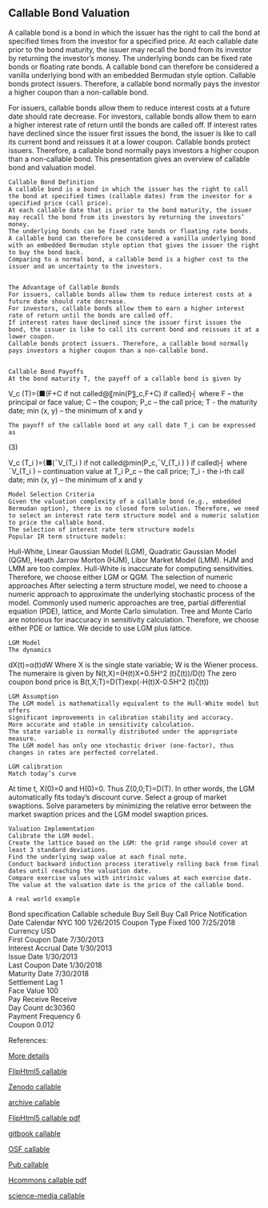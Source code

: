 ## Callable Bond Valuation

A callable bond is a bond in which the issuer has the right to call the bond at specified times from the investor for a specified price. At each callable date prior to the bond maturity, the issuer may recall the bond from its investor by returning the investor’s money. The underlying bonds can be fixed rate bonds or floating rate bonds. A callable bond can therefore be considered a vanilla underlying bond with an embedded Bermudan style option. Callable bonds protect issuers. Therefore, a callable bond normally pays the investor a higher coupon than a non-callable bond. 

For issuers, callable bonds allow them to reduce interest costs at a future date should rate decrease. For investors, callable bonds allow them to earn a higher interest rate of return until the bonds are called off. If interest rates have declined since the issuer first issues the bond, the issuer is like to call its current bond and reissues it at a lower coupon. Callable bonds protect issuers. Therefore, a callable bond normally pays investors a higher coupon than a non-callable bond. This presentation gives an overview of callable bond and valuation model.



	Callable Bond Definition
	A callable bond is a bond in which the issuer has the right to call the bond at specified times (callable dates) from the investor for a specified price (call price).
	At each callable date that is prior to the bond maturity, the issuer may recall the bond from its investors by returning the investors’ money.
	The underlying bonds can be fixed rate bonds or floating rate bonds.
	A callable bond can therefore be considered a vanilla underlying bond with an embedded Bermudan style option that gives the issuer the right to buy the bond back.
	Comparing to a normal bond, a callable bond is a higher cost to the issuer and an uncertainty to the investors.


	The Advantage of Callable Bonds
	For issuers, callable bonds allow them to reduce interest costs at a future date should rate decrease.
	For investors, callable bonds allow them to earn a higher interest rate of return until the bonds are called off.
	If interest rates have declined since the issuer first issues the bond, the issuer is like to call its current bond and reissues it at a lower coupon.
	Callable bonds protect issuers. Therefore, a callable bond normally pays investors a higher coupon than a non-callable bond. 


	Callable Bond Payoffs
	At the bond maturity T, the payoff of a callable bond is given by


V_c (T)={■(F+C                 if not called@〖min⁡(P〗_c,F+C)        if called)┤
where 
F – the principal or face value; 
C – the coupon; 
P_c – the call price; 
T -  the maturity date;
min (x, y) – the minimum of x and y

	The payoff of the callable bond at any call date T_i can be expressed as

 (3)

V_c (T_i )={■(¯V_(T_i )                                  if not called@min⁡(P_c,¯V_(T_i ) )                        if called)┤
where 	
¯V_(T_i ) – continuation value at T_i
P_c – the call price; 
T_i -  the i-th call date;
min (x, y) – the minimum of x and y


	Model Selection Criteria
	Given the valuation complexity of a callable bond (e.g., embedded Bermudan option), there is no closed form solution. Therefore, we need to select an interest rate term structure model and a numeric solution to price the callable bond.
	The selection of interest rate term structure models
	Popular IR term structure models: 
Hull-White, Linear Gaussian Model (LGM), Quadratic Gaussian Model (QGM), Heath Jarrow Morton (HJM), Libor Market Model (LMM).
	HJM and LMM are too complex.
	Hull-White is inaccurate for computing sensitivities.
	Therefore, we choose either LGM or QGM.
	 The selection of numeric approaches
	After selecting a term structure model, we need to choose a numeric approach to approximate the underlying stochastic process of the model.
	Commonly used numeric approaches are tree, partial differential equation (PDE), lattice, and Monte Carlo simulation.
	Tree and Monte Carlo are notorious for inaccuracy in sensitivity calculation.
	Therefore, we choose either PDE or lattice.
	We decide to use LGM plus lattice. 

	LGM Model
	The dynamics
dX(t)=α(t)dW
	Where X is the single state variable; W is the Wiener process.
	The numeraire is given by
N(t,X)=(H(t)X+0.5H^2 (t)ζ(t))/D(t)
	The zero coupon bond price is
B(t,X;T)=D(T)exp(-H(t)X-0.5H^2 (t)ζ(t))

	LGM Assumption
	The LGM model is mathematically equivalent to the Hull-White model but offers
	Significant improvements in calibration stability and accuracy.
	More accurate and stable in sensitivity calculation.
	The state variable is normally distributed under the appropriate measure.
	The LGM model has only one stochastic driver (one-factor), thus changes in rates are perfected correlated.

	LGM calibration
	Match today’s curve
At time t, X(0)=0 and H(0)=0. Thus Z(0,0;T)=D(T). In other words, the LGM automatically fits today’s discount curve.
	Select a group of market swaptions.
	Solve parameters by minimizing the relative error between the market swaption prices and the LGM model swaption prices.

	Valuation Implementation
	Calibrate the LGM model.
	Create the lattice based on the LGM: the grid range should cover at least 3 standard deviations.
	Find the underlying swap value at each final note.
	Conduct backward induction process iteratively rolling back from final dates until reaching the valuation date.
	Compare exercise values with intrinsic values at each exercise date.
	The value at the valuation date is the price of the callable bond.

	A real world example

Bond specification	Callable schedule
Buy Sell	Buy	Call Price	Notification Date
Calendar	NYC	100	1/26/2015
Coupon Type	Fixed	100	7/25/2018
Currency	USD		
First Coupon Date	7/30/2013		
Interest Accrual Date	1/30/2013		
Issue Date	1/30/2013		
Last Coupon Date	1/30/2018		
Maturity Date	7/30/2018		
Settlement Lag	1		
Face Value	100		
Pay Receive	Receive		
Day Count	dc30360		
Payment Frequency	6		
Coupon	0.012		


References:


[More details](./FiCallableBond-13.pdf)

[FlipHtml5 callable](https://fliphtml5.com/download/download-pdf-file.php?str=x0DZh9GTud3bENXamEzM1ITM5ITPkl0av9mY)

[Zenodo callable](https://zenodo.org/record/5765076/files/Zenodo-FiCallableBond.pdf)

[archive callable](https://ia903407.us.archive.org/20/items/fi-callable-bond-13/FiCallableBond-archive.pdf)

[FlipHtml5 callable pdf](https://fliphtml5.com/download/download-pdf-file.php?str=x0DZh9GTud3bENXamYTMxkjNyETPkl0av9mY)

[gitbook callable](https://cmrm11.gitbook.io/callable-bond/)

[OSF callable](https://osf.io/qkbfn/download)

[Pub callable](https://fixedincome.pubpub.org/pub/ylqcukjc)

[Hcommons callable pdf](https://hcommons.org/deposits/download/hc:41630/CONTENT/ficallablebond-13.pdf)

[science-media callable](https://science-media.org/userfiles/1020/presentations/1020_presentation_531.pdf)



